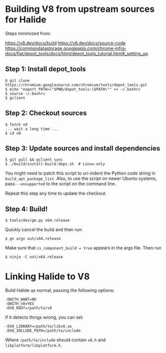 # Building V8 from upstream sources for Halide

Steps minimized from:

https://v8.dev/docs/build
https://v8.dev/docs/source-code
https://commondatastorage.googleapis.com/chrome-infra-docs/flat/depot_tools/docs/html/depot_tools_tutorial.html#_setting_up

## Step 1: Install depot_tools

```
$ git clone https://chromium.googlesource.com/chromium/tools/depot_tools.git
$ echo "export PATH=\"$PWD/depot_tools:\$PATH\"" >> ~/.bashrc
$ source ~/.bashrc
$ gclient
```

## Step 2: Checkout sources

```
$ fetch v8
... wait a long time ...
$ cd v8
```

## Step 3: Update sources and install dependencies

```
$ git pull && gclient sync
$ ./build/install-build-deps.sh  # Linux-only
```

You might need to patch this script to un-indent the Python code string in `build_apt_package_list`.
Also, to use the script on newer Ubuntu systems, pass `--unsupported` to the script on the command
line.

Repeat this step any time to update the checkout.

## Step 4: Build!

```
$ tools/dev/gm.py x64.release
```

Quickly cancel the build and then run:

```
$ gn args out/x64.release
```

Make sure that `is_component_build = true` appears in the args file. Then run

```
$ ninja -C out/x64.release
```

# Linking Halide to V8

Build Halide as normal, passing the following options:

```
-DWITH_WABT=NO
-DWITH_V8=YES
-DV8_ROOT=/path/to/v8
```

If it detects things wrong, you can set:

```
-DV8_LIBRARY=/path/to/libv8.so
-DV8_INCLUDE_PATH=/path/to/include
```

Where `/path/to/include` should contain `v8.h` and `libplatform/libplatform.h`.